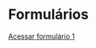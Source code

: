 # Formulários

<a href="https://lfoalves.github.io/stage-03-form-3" title='Clique para acessar o formulário'>Acessar formulário 1</a>